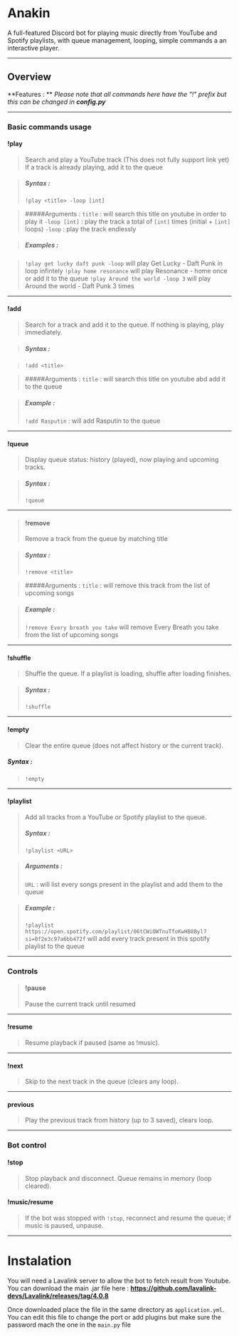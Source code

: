 # Anakin

A full-featured Discord bot for playing music directly from YouTube and Spotify playlists, with queue management, looping, simple commands a an interactive player.

------------


## Overview

**Features : **
*Please note that all commands here have the "!" prefix but this can be changed in __config.py__*

------------

### Basic commands usage
#### !play
> Search and play a YouTube track (This does not fully support link yet)
If a track is already playing, add it to the queue

>##### Syntax : 
> `!play <title> -loop [int]`


>#####Arguments : 
> `title` : will search this title on youtube in order to play it
`-loop [int]` : play the track a total of `[int]` times (initial + `[int]` loops)
`-loop` : play the track endlessly

>##### Examples : 

> `!play get lucky daft punk -loop` will play Get Lucky - Daft Punk in loop infintely
`!play home resonance` will play Resonance - home once or add it to the queue
`!play Around the world -loop 3` will play Around the world - Daft Punk 3 times


------------

#### !add
>Search for a track and add it to the queue. If nothing is playing, play immediately.

>##### Syntax : 

>`!add <title>`

>#####Arguments : 
>`title` : will search this title on youtube abd add it to the queue

>##### Example : 
>`!add Rasputin` : will add Rasputin to the queue

------------

#### !queue
>Display queue status: history (played), now playing and upcoming tracks.

>##### Syntax : 
>`!queue`


------------

>#### !remove 
>Remove a track from the queue by matching title

>##### Syntax : 
>`!remove <title>`

>#####Arguments : 
>`title` : will remove this track from the list of upcoming songs

>##### Example : 
>`!remove Every breath you take` will remove Every Breath you take from the list of upcoming songs

------------

#### !shuffle
>Shuffle the queue. If a playlist is loading, shuffle after loading finishes.

>##### Syntax : 
>`!shuffle`

------------

#### !empty
>Clear the entire queue (does not affect history or the current track).
##### Syntax : 
>`!empty`


------------

#### !playlist
>Add all tracks from a YouTube or Spotify playlist to the queue.
>##### Syntax : 
>`!playlist <URL>`

>##### Arguments : 
>`URL` : will list every songs present in the playlist and add them to the queue

>##### Example : 
>`!playlist https://open.spotify.com/playlist/06tCWiOWTnuTfoKwHB8Byl?si=0f2e3c97a6bb472f` will add every track present in this spotify playlist to the queue

------------


### Controls 

>#### !pause 
>Pause the current track until resumed

------------
#### !resume 
>Resume playback if paused (same as !music).

------------
#### !next
>Skip to the next track in the queue (clears any loop).

------------
#### previous
>Play the previous track from history (up to 3 saved), clears loop.

------------
### Bot control

#### !stop
>Stop playback and disconnect. Queue remains in memory (loop cleared).

#### !music/resume
>If the bot was stopped with `!stop`, reconnect and resume the queue; if music is paused, unpause.

---

# Instalation 

You will need a Lavalink server to allow the bot to fetch result from Youtube. You can download the main .jar file here : 
**https://github.com/lavalink-devs/Lavalink/releases/tag/4.0.8**

Once downloaded place the file in the same directory as `application.yml`. You can edit this file to change the port or add plugins but make sure the password mach the one in the `main.py` file


















